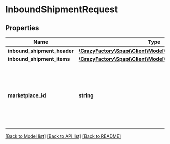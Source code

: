 # InboundShipmentRequest

## Properties
Name | Type | Description | Notes
------------ | ------------- | ------------- | -------------
**inbound_shipment_header** | [**\CrazyFactory\Spapi\Client\Model\InboundShipmentHeader**](InboundShipmentHeader.md) |  | 
**inbound_shipment_items** | [**\CrazyFactory\Spapi\Client\Model\InboundShipmentItemList**](InboundShipmentItemList.md) |  | 
**marketplace_id** | **string** | A marketplace identifier. Specifies the marketplace where the product would be stored. | 

[[Back to Model list]](../README.md#documentation-for-models) [[Back to API list]](../README.md#documentation-for-api-endpoints) [[Back to README]](../README.md)


